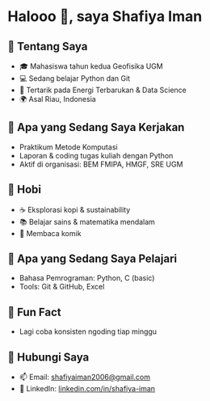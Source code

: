 # Halooo 👋, saya Shafiya Iman

## 🔹 Tentang Saya
- 🎓 Mahasiswa tahun kedua Geofisika UGM  
- 💻 Sedang belajar Python dan Git  
- 🌱 Tertarik pada Energi Terbarukan & Data Science  
- 🌍 Asal Riau, Indonesia  

## 🔹 Apa yang Sedang Saya Kerjakan
- Praktikum Metode Komputasi  
- Laporan & coding tugas kuliah dengan Python  
- Aktif di organisasi: BEM FMIPA, HMGF, SRE UGM  

## 🔹 Hobi  
- ☕ Eksplorasi kopi & sustainability  
- 📚 Belajar sains & matematika mendalam
- 📖 Membaca komik 

## 🔹 Apa yang Sedang Saya Pelajari
- Bahasa Pemrograman: Python, C (basic)  
- Tools: Git & GitHub, Excel  

## 🔹 Fun Fact  
- Lagi coba konsisten ngoding tiap minggu  

## 🔹 Hubungi Saya
- 📫 Email: shafiyaiman2006@gmail.com  
- 💼 LinkedIn: [linkedin.com/in/shafiya-iman](https://linkedin.com/in/shafiya-iman)